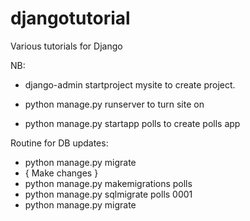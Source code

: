 # djangotutorial
 Various tutorials for Django

NB: 
* django-admin startproject mysite to create project.

* python manage.py runserver to turn site on
* python manage.py startapp polls to create polls app

Routine for DB updates:
* python manage.py migrate
* { Make changes }
* python manage.py makemigrations polls
* python manage.py sqlmigrate polls 0001
* python manage.py migrate

